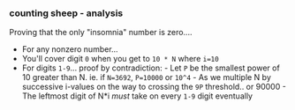 ### counting sheep -  analysis


Proving that the only "insomnia" number is zero....
- For any nonzero number...
- You'll cover digit `0` when you get to `10 * N` where `i=10`
- For digits `1-9`... proof by contradiction:
      - Let `P` be the smallest power of 10 greater than N. ie. if `N=3692`, `P=10000` or `10^4`
      - As we multiple N by successive i-values on the way to crossing the `9P` threshold.. or 90000
      - The leftmost digit of N*i *must* take on every `1-9` digit eventually  
